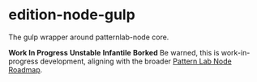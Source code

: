 # edition-node-gulp
The gulp wrapper around patternlab-node core.

**Work In Progress** **Unstable** **Infantile** **Borked**
Be warned, this is work-in-progress development, aligning with the broader [Pattern Lab Node Roadmap](https://github.com/pattern-lab/patternlab-node/wiki/Roadmap#v2xx-upcoming--future).
